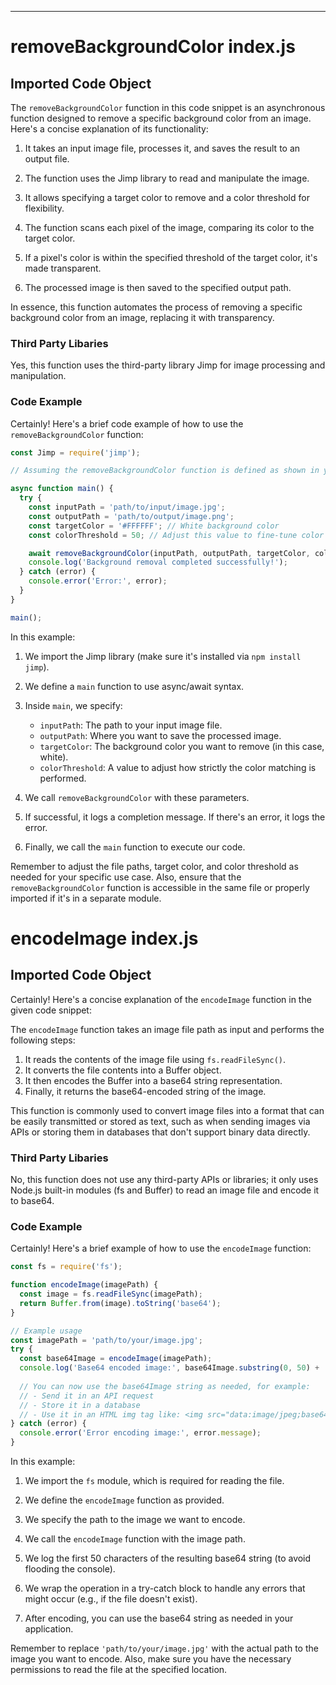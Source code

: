 

  

  

  

  

  

  

  

  

  

  

  

  

  

  

  

  

  

  

  

  

  

  

  

  

  

  

  

  

  

  

  

  

---
# removeBackgroundColor index.js
## Imported Code Object
The `removeBackgroundColor` function in this code snippet is an asynchronous function designed to remove a specific background color from an image. Here's a concise explanation of its functionality:

1. It takes an input image file, processes it, and saves the result to an output file.

2. The function uses the Jimp library to read and manipulate the image.

3. It allows specifying a target color to remove and a color threshold for flexibility.

4. The function scans each pixel of the image, comparing its color to the target color.

5. If a pixel's color is within the specified threshold of the target color, it's made transparent.

6. The processed image is then saved to the specified output path.

In essence, this function automates the process of removing a specific background color from an image, replacing it with transparency.

### Third Party Libaries

Yes, this function uses the third-party library Jimp for image processing and manipulation.

### Code Example

Certainly! Here's a brief code example of how to use the `removeBackgroundColor` function:

```javascript
const Jimp = require('jimp');

// Assuming the removeBackgroundColor function is defined as shown in your provided code

async function main() {
  try {
    const inputPath = 'path/to/input/image.jpg';
    const outputPath = 'path/to/output/image.png';
    const targetColor = '#FFFFFF'; // White background color
    const colorThreshold = 50; // Adjust this value to fine-tune color matching

    await removeBackgroundColor(inputPath, outputPath, targetColor, colorThreshold);
    console.log('Background removal completed successfully!');
  } catch (error) {
    console.error('Error:', error);
  }
}

main();
```

In this example:

1. We import the Jimp library (make sure it's installed via `npm install jimp`).

2. We define a `main` function to use async/await syntax.

3. Inside `main`, we specify:
   - `inputPath`: The path to your input image file.
   - `outputPath`: Where you want to save the processed image.
   - `targetColor`: The background color you want to remove (in this case, white).
   - `colorThreshold`: A value to adjust how strictly the color matching is performed.

4. We call `removeBackgroundColor` with these parameters.

5. If successful, it logs a completion message. If there's an error, it logs the error.

6. Finally, we call the `main` function to execute our code.

Remember to adjust the file paths, target color, and color threshold as needed for your specific use case. Also, ensure that the `removeBackgroundColor` function is accessible in the same file or properly imported if it's in a separate module.

# encodeImage index.js
## Imported Code Object
Certainly! Here's a concise explanation of the `encodeImage` function in the given code snippet:

The `encodeImage` function takes an image file path as input and performs the following steps:

1. It reads the contents of the image file using `fs.readFileSync()`.
2. It converts the file contents into a Buffer object.
3. It then encodes the Buffer into a base64 string representation.
4. Finally, it returns the base64-encoded string of the image.

This function is commonly used to convert image files into a format that can be easily transmitted or stored as text, such as when sending images via APIs or storing them in databases that don't support binary data directly.

### Third Party Libaries

No, this function does not use any third-party APIs or libraries; it only uses Node.js built-in modules (fs and Buffer) to read an image file and encode it to base64.

### Code Example

Certainly! Here's a brief example of how to use the `encodeImage` function:

```javascript
const fs = require('fs');

function encodeImage(imagePath) {
  const image = fs.readFileSync(imagePath);
  return Buffer.from(image).toString('base64');
}

// Example usage
const imagePath = 'path/to/your/image.jpg';
try {
  const base64Image = encodeImage(imagePath);
  console.log('Base64 encoded image:', base64Image.substring(0, 50) + '...');
  
  // You can now use the base64Image string as needed, for example:
  // - Send it in an API request
  // - Store it in a database
  // - Use it in an HTML img tag like: <img src="data:image/jpeg;base64,${base64Image}" />
} catch (error) {
  console.error('Error encoding image:', error.message);
}
```

In this example:

1. We import the `fs` module, which is required for reading the file.

2. We define the `encodeImage` function as provided.

3. We specify the path to the image we want to encode.

4. We call the `encodeImage` function with the image path.

5. We log the first 50 characters of the resulting base64 string (to avoid flooding the console).

6. We wrap the operation in a try-catch block to handle any errors that might occur (e.g., if the file doesn't exist).

7. After encoding, you can use the base64 string as needed in your application.

Remember to replace `'path/to/your/image.jpg'` with the actual path to the image you want to encode. Also, make sure you have the necessary permissions to read the file at the specified location.


  